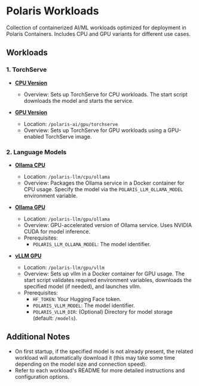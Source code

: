 # Polaris Workloads

Collection of containerized AI/ML workloads optimized for deployment in Polaris Containers. Includes CPU and GPU variants for different use cases.

## Workloads

### 1. TorchServe
- [**CPU Version**](polaris-ai/cpu/torchserve/README.md)  
  - Overview: Sets up TorchServe for CPU workloads. The start script downloads the model and starts the service.  

- [**GPU Version**](polaris-ai/gpu/torchserve/README.md)  
  - Location: `/polaris-ai/gpu/torchserve`  
  - Overview: Sets up TorchServe for GPU workloads using a GPU-enabled TorchServe image.  

### 2. Language Models
- [**Ollama CPU**](polaris-llm/cpu/ollama/README.md)  
  - Location: `/polaris-llm/cpu/ollama`  
  - Overview: Packages the Ollama service in a Docker container for CPU usage. Specify the model via the `POLARIS_LLM_OLLAMA_MODEL` environment variable.

- [**Ollama GPU**](polaris-llm/gpu/ollama/README.md)  
  - Location: `/polaris-llm/gpu/ollama`  
  - Overview: GPU-accelerated version of Ollama service. Uses NVIDIA CUDA for model inference.
  - Prerequisites:
    - `POLARIS_LLM_OLLAMA_MODEL`: The model identifier.

- [**vLLM GPU**](polaris-llm/gpu/vllm/README.md) 
  - Location: `/polaris-llm/gpu/vllm`  
  - Overview: Sets up vllm in a Docker container for GPU usage. The start script validates required environment variables, downloads the specified model (if needed), and launches vllm.
  - Prerequisites:  
    - `HF_TOKEN`: Your Hugging Face token.  
    - `POLARIS_VLLM_MODEL`: The model identifier.  
    - `POLARIS_VLLM_DIR`: (Optional) Directory for model storage (default: `/models`).

## Additional Notes
- On first startup, if the specified model is not already present, the related workload will automatically download it (this may take some time depending on the model size and connection speed).  
- Refer to each workload's README for more detailed instructions and configuration options.

